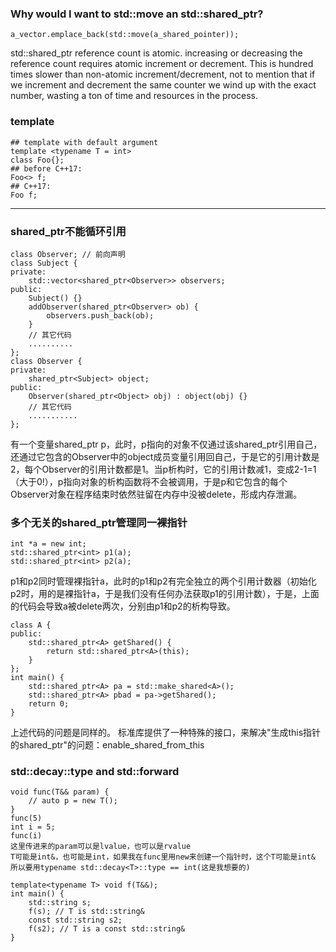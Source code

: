 ### Why would I want to std::move an std::shared_ptr?
```
a_vector.emplace_back(std::move(a_shared_pointer));
```
std::shared_ptr reference count is atomic. increasing or decreasing the reference count requires atomic increment or decrement. This is hundred times slower than non-atomic increment/decrement, not to mention that if we increment and decrement the same counter we wind up with the exact number, wasting a ton of time and resources in the process.


### template
```
## template with default argument
template <typename T = int>
class Foo{};
## before C++17:
Foo<> f;
## C++17:
Foo f;
```
------
### shared_ptr不能循环引用
```
class Observer; // 前向声明
class Subject {
private:
    std::vector<shared_ptr<Observer>> observers;
public:
    Subject() {}
    addObserver(shared_ptr<Observer> ob) {
        observers.push_back(ob);
    }
    // 其它代码
    ..........
};
class Observer {
private:
    shared_ptr<Subject> object;
public:
    Observer(shared_ptr<Object> obj) : object(obj) {}
    // 其它代码
    ...........
};
```
有一个变量shared_ptr<Subject> p，此时，p指向的对象不仅通过该shared_ptr引用自己，还通过它包含的Observer中的object成员变量引用回自己，于是它的引用计数是2，每个Observer的引用计数都是1。当p析构时，它的引用计数减1，变成2-1=1（大于0!），p指向对象的析构函数将不会被调用，于是p和它包含的每个Observer对象在程序结束时依然驻留在内存中没被delete，形成内存泄漏。 


### 多个无关的shared_ptr管理同一裸指针
```
int *a = new int;
std::shared_ptr<int> p1(a);
std::shared_ptr<int> p2(a);
```
p1和p2同时管理裸指针a，此时的p1和p2有完全独立的两个引用计数器（初始化p2时，用的是裸指针a，于是我们没有任何办法获取p1的引用计数），于是，上面的代码会导致a被delete两次，分别由p1和p2的析构导致。 
```
class A {
public:
    std::shared_ptr<A> getShared() {
        return std::shared_ptr<A>(this);
    }
};
int main() {
    std::shared_ptr<A> pa = std::make_shared<A>();
    std::shared_ptr<A> pbad = pa->getShared();
    return 0;
}
```
上述代码的问题是同样的。 
标准库提供了一种特殊的接口，来解决"生成this指针的shared_ptr"的问题：enable_shared_from_this    

### std::decay<T>::type and std::forward<T>
```
void func(T&& param) {
    // auto p = new T();
}
func(5)
int i = 5;
func(i)
这里传进来的param可以是lvalue，也可以是rvalue
T可能是int&，也可能是int，如果我在func里用new来创建一个指针时，这个T可能是int&
所以要用typename std::decay<T>::type == int(这是我想要的)
    
template<typename T> void f(T&&);
int main() {
    std::string s;
    f(s); // T is std::string&
    const std::string s2;
    f(s2); // T is a const std::string&
}
```
